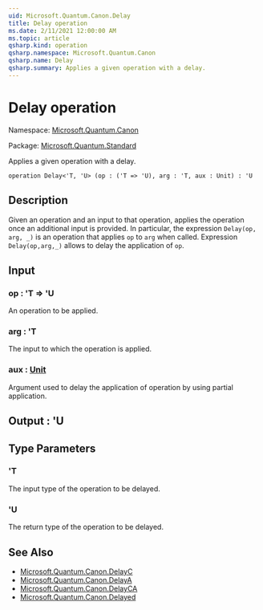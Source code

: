 ```yaml
---
uid: Microsoft.Quantum.Canon.Delay
title: Delay operation
ms.date: 2/11/2021 12:00:00 AM
ms.topic: article
qsharp.kind: operation
qsharp.namespace: Microsoft.Quantum.Canon
qsharp.name: Delay
qsharp.summary: Applies a given operation with a delay.
---
```


# Delay operation

Namespace: [Microsoft.Quantum.Canon](xref:Microsoft.Quantum.Canon)

Package: [Microsoft.Quantum.Standard](https://nuget.org/packages/Microsoft.Quantum.Standard)


Applies a given operation with a delay.

```qsharp
operation Delay<'T, 'U> (op : ('T => 'U), arg : 'T, aux : Unit) : 'U
```


## Description

Given an operation and an input to that operation, appliesthe operation once an additional input is provided.In particular, the expression `Delay(op, arg, _)` is an operation thatapplies `op` to `arg` when called.Expression `Delay(op,arg,_)` allows to delay the application of `op`.

## Input

### op : 'T => 'U 

An operation to be applied.


### arg : 'T

The input to which the operation is applied.


### aux : [Unit](xref:microsoft.quantum.lang-ref.unit)

Argument used to delay the application of operation by usingpartial application.



## Output : 'U



## Type Parameters

### 'T

The input type of the operation to be delayed.
### 'U

The return type of the operation to be delayed.

## See Also

- [Microsoft.Quantum.Canon.DelayC](xref:Microsoft.Quantum.Canon.DelayC)
- [Microsoft.Quantum.Canon.DelayA](xref:Microsoft.Quantum.Canon.DelayA)
- [Microsoft.Quantum.Canon.DelayCA](xref:Microsoft.Quantum.Canon.DelayCA)
- [Microsoft.Quantum.Canon.Delayed](xref:Microsoft.Quantum.Canon.Delayed)